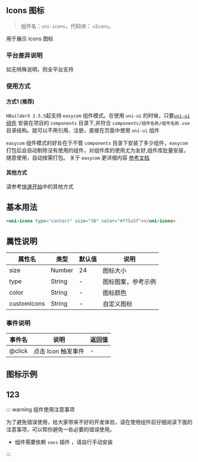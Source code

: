 ## Icons 图标
> 组件名：``uni-icons``，代码块： `uIcons`。

用于展示 icons 图标



### 平台差异说明

如无特殊说明，则全平台支持
 
### 使用方式

#### 方式1 (推荐)

`HBuilderX 2.5.5`起支持 `easycom` 组件模式。在使用 `uni-ui` 的时候，只要[`uni-ui` 组件](https://ext.dcloud.net.cn/plugin?id=55) 安装在项目的 `components` 目录下,并符合 `components/组件名称/组件名称.vue` 目录结构。就可以不用引用、注册，直接在页面中使用 `uni-ui` 组件

`easycom` 组件模式的好处在于不管 `components` 目录下安装了多少组件，`easycom` 打包后会自动剔除没有使用的组件，对组件库的使用尤为友好,组件库批量安装，随意使用，自动按需打包。 关于 `easycom` 更详细内容 [参考文档](https://uniapp.dcloud.io/collocation/pages?id=easycom)



#### 其他方式
请参考[快速开始](../quickstart.md#方式二（cli）)中的其他方式 

## 基本用法
```html
<uni-icons type="contact" size="30" color="#ff5a5f"></uni-icons>
```

## 属性说明

|	属性名					|	类型				|	默认值		|	说明							|
|	---						|	----			|	---			|	---							|
|	size					|	Number		|	24			|	图标大小					|
|	type					|	String		|	-				|	图标图案，参考示例	|
|	color					|	String		|	-				|	图标颜色					|
|	customIcons 	|	String 		|	- 			| 自定义图标 				|


### 事件说明
|	事件名		|	说明								|	返回值	|
|	---			|	----							|	---  	|
|	@click	|	点击 Icon 触发事件	|	-    	|

## 图标示例

<!-- <icons></icons> -->

## 123
::: warning  组件使用注意事项 

为了避免错误使用，给大家带来不好的开发体验，请在使用组件前仔细阅读下面的注意事项，可以帮你避免一些必要的错误使用。

- 组件需要依赖 `sass` 插件 ，请自行手动安装

:::